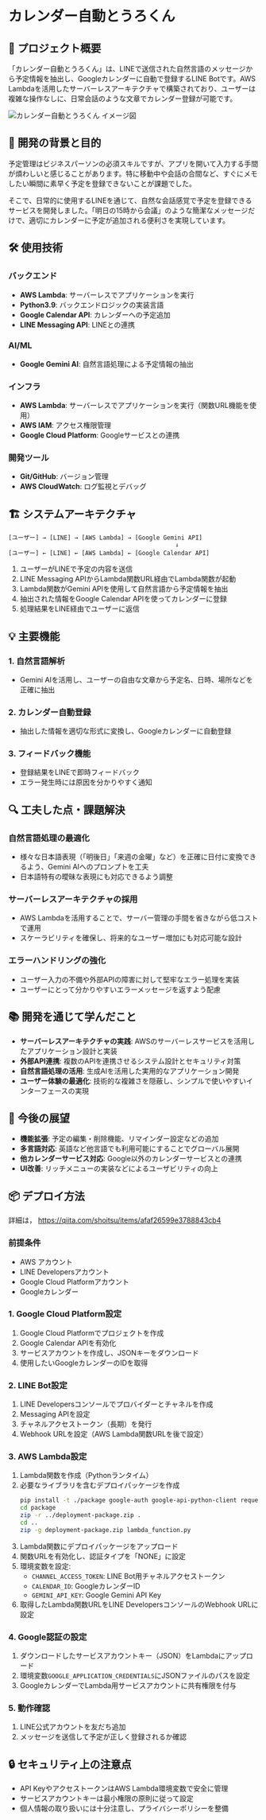 # カレンダー自動とうろくん

## 📝 プロジェクト概要

「カレンダー自動とうろくん」は、LINEで送信された自然言語のメッセージから予定情報を抽出し、Googleカレンダーに自動で登録するLINE Botです。AWS Lambdaを活用したサーバーレスアーキテクチャで構築されており、ユーザーは複雑な操作なしに、日常会話のような文章でカレンダー登録が可能です。

![カレンダー自動とうろくん イメージ図]()

## 🎯 開発の背景と目的

予定管理はビジネスパーソンの必須スキルですが、アプリを開いて入力する手間が煩わしいと感じることがあります。特に移動中や会話の合間など、すぐにメモしたい瞬間に素早く予定を登録できないことが課題でした。

そこで、日常的に使用するLINEを通じて、自然な会話感覚で予定を登録できるサービスを開発しました。「明日の15時から会議」のような簡潔なメッセージだけで、適切にカレンダーに予定が追加される便利さを実現しています。

## 🛠️ 使用技術

### バックエンド
- **AWS Lambda**: サーバーレスでアプリケーションを実行
- **Python3.9**: バックエンドロジックの実装言語
- **Google Calendar API**: カレンダーへの予定追加
- **LINE Messaging API**: LINEとの連携

### AI/ML
- **Google Gemini AI**: 自然言語処理による予定情報の抽出

### インフラ
- **AWS Lambda**: サーバーレスでアプリケーションを実行（関数URL機能を使用）
- **AWS IAM**: アクセス権限管理
- **Google Cloud Platform**: Googleサービスとの連携

### 開発ツール
- **Git/GitHub**: バージョン管理
- **AWS CloudWatch**: ログ監視とデバッグ

## 🏗️ システムアーキテクチャ

```
[ユーザー] → [LINE] → [AWS Lambda] → [Google Gemini API]
                                               ↓
[ユーザー] ← [LINE] ← [AWS Lambda] ← [Google Calendar API]
```

1. ユーザーがLINEで予定の内容を送信
2. LINE Messaging APIからLambda関数URL経由でLambda関数が起動
3. Lambda関数がGemini APIを使用して自然言語から予定情報を抽出
4. 抽出された情報をGoogle Calendar APIを使ってカレンダーに登録
5. 処理結果をLINE経由でユーザーに返信

## 💡 主要機能

### 1. 自然言語解析
- Gemini AIを活用し、ユーザーの自由な文章から予定名、日時、場所などを正確に抽出

### 2. カレンダー自動登録
- 抽出した情報を適切な形式に変換し、Googleカレンダーに自動登録

### 3. フィードバック機能
- 登録結果をLINEで即時フィードバック
- エラー発生時には原因を分かりやすく通知

## 🔍 工夫した点・課題解決

### 自然言語処理の最適化
- 様々な日本語表現（「明後日」「来週の金曜」など）を正確に日付に変換できるよう、Gemini AIへのプロンプトを工夫
- 日本語特有の曖昧な表現にも対応できるよう調整

### サーバーレスアーキテクチャの採用
- AWS Lambdaを活用することで、サーバー管理の手間を省きながら低コストで運用
- スケーラビリティを確保し、将来的なユーザー増加にも対応可能な設計

### エラーハンドリングの強化
- ユーザー入力の不備や外部APIの障害に対して堅牢なエラー処理を実装
- ユーザーにとって分かりやすいエラーメッセージを返すよう配慮

## 📚 開発を通じて学んだこと

- **サーバーレスアーキテクチャの実践**: AWSのサーバーレスサービスを活用したアプリケーション設計と実装
- **外部API連携**: 複数のAPIを連携させるシステム設計とセキュリティ対策
- **自然言語処理の活用**: 生成AIを活用した実用的なアプリケーション開発
- **ユーザー体験の最適化**: 技術的な複雑さを隠蔽し、シンプルで使いやすいインターフェースの実現

## 🚀 今後の展望

- **機能拡張**: 予定の編集・削除機能、リマインダー設定などの追加
- **多言語対応**: 英語など他言語でも利用可能にすることでグローバル展開
- **他カレンダーサービス対応**: Google以外のカレンダーサービスとの連携
- **UI改善**: リッチメニューの実装などによるユーザビリティの向上

## 📦 デプロイ方法

詳細は，
https://qiita.com/shoitsu/items/afaf26599e3788843cb4

### 前提条件
- AWS アカウント
- LINE Developersアカウント
- Google Cloud Platformアカウント
- Googleカレンダー

### 1. Google Cloud Platform設定
1. Google Cloud Platformでプロジェクトを作成
2. Google Calendar APIを有効化
3. サービスアカウントを作成し、JSONキーをダウンロード
4. 使用したいGoogleカレンダーのIDを取得
### 2. LINE Bot設定
1. LINE Developersコンソールでプロバイダーとチャネルを作成
2. Messaging APIを設定
3. チャネルアクセストークン（長期）を発行
4. Webhook URLを設定（AWS Lambda関数URLを後で設定）

### 3. AWS Lambda設定
1. Lambda関数を作成（Pythonランタイム）
2. 必要なライブラリを含むデプロイパッケージを作成
   ```bash
   pip install -t ./package google-auth google-api-python-client requests
   cd package
   zip -r ../deployment-package.zip .
   cd ..
   zip -g deployment-package.zip lambda_function.py
   ```
3. Lambda関数にデプロイパッケージをアップロード
4. 関数URLを有効化し、認証タイプを「NONE」に設定
5. 環境変数を設定:
   - `CHANNEL_ACCESS_TOKEN`: LINE Bot用チャネルアクセストークン
   - `CALENDAR_ID`: GoogleカレンダーID
   - `GEMINI_API_KEY`: Google Gemini API Key
6. 取得したLambda関数URLをLINE DevelopersコンソールのWebhook URLに設定

### 4. Google認証の設定
1. ダウンロードしたサービスアカウントキー（JSON）をLambdaにアップロード
2. 環境変数`GOOGLE_APPLICATION_CREDENTIALS`にJSONファイルのパスを設定
3. GoogleカレンダーでLambda用サービスアカウントに共有権限を付与

### 5. 動作確認
1. LINE公式アカウントを友だち追加
2. メッセージを送信して予定が正しく登録されるか確認

## 🔒 セキュリティ上の注意点

- API KeyやアクセストークンはAWS Lambda環境変数で安全に管理
- サービスアカウントキーは最小権限の原則に従って設定
- 個人情報の取り扱いには十分注意し、プライバシーポリシーを整備